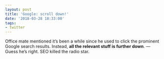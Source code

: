 ```yaml
---
layout: post
title: 'Google: scroll down!'
date: '2018-03-28 18:33:00'
tags:
- twitter
---
```


Office mate mentioned it’s been a while since he used to click the prominent Google search results. Instead, __all the relevant stuff is further down__.
—Guess he’s right. SEO killed the radio star.